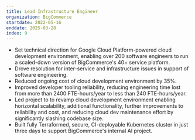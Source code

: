 ```yaml
---
title: Lead Infrastructure Engineer
organization: BigCommerce
startdate: 2022-05-16
enddate: 2025-03-28
index: 9
---
```


* Set technical direction for Google Cloud Platform-powered cloud development
  environment, enabling over 200 software engineers to run a scaled-down
  version of BigCommerce's 40+ service platform. 
* Drove resolution for inter-service and infrastructure issues in support
  of software engineering.
* Reduced ongoing cost of cloud development environment by 35%.
* Improved developer tooling reliability, reducing engineering time lost
  from more than 2400 FTE-hours/year to less than 240 FTE-hours/year.
* Led project to to revamp cloud development environment enabling horizontal
  scalability, additional functionality, further improvements to reliability and cost,
  and reducing cloud dev maintenance effort by significantly slashing codebase
  size.
* Built fully Terraformed, secure, CI-deployable Kubernetes cluster in just
  three days to support BigCommerce's internal AI project.
